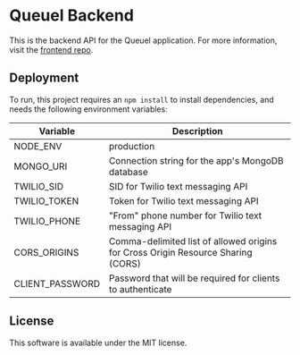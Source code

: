 # Queuel Backend

This is the backend API for the Queuel application.  For more information, visit the [frontend repo](https://github.com/josiah-keller/queuel).

## Deployment

To run, this project requires an `npm install` to install dependencies, and needs the following environment variables:

|Variable|Description|
|--------|-----------|
|NODE_ENV|production|
|MONGO_URI|Connection string for the app's MongoDB database|
|TWILIO_SID|SID for Twilio text messaging API|
|TWILIO_TOKEN|Token for Twilio text messaging API|
|TWILIO_PHONE|"From" phone number for Twilio text messaging API|
|CORS_ORIGINS|Comma-delimited list of allowed origins for Cross Origin Resource Sharing (CORS)|
|CLIENT_PASSWORD|Password that will be required for clients to authenticate|

## License

This software is available under the MIT license.
